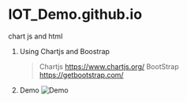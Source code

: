 # IOT_Demo.github.io
chart js and html
1. Using Chartjs and Boostrap
   > Chartjs https://www.chartjs.org/
   > BootStrap https://getbootstrap.com/
2. Demo 
  ![Demo]()
